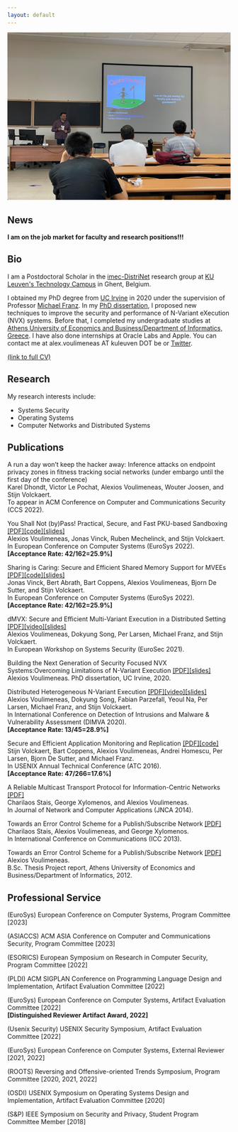 ```yaml
---
layout: default
---
```


![](305135416_3597501323810044_7229320466856038834_n.jpg)

## [](#header-2)News

**I am on the job market for faculty and research positions!!!**

## [](#header-2)Bio

I am a Postdoctoral Scholar in the [imec-DistriNet](https://distrinet.cs.kuleuven.be/) research group at [KU Leuven's Technology Campus](https://iiw.kuleuven.be/english/ghent/ghent) in Ghent, Belgium.

I obtained my PhD degree from [UC Irvine](https://uci.edu/) in 2020 under the supervision of Professor [Michael Franz](http://www.michaelfranz.com/).
In my [PhD dissertation](https://escholarship.org/uc/item/2719443b), I proposed new techniques to improve the security and performance of N-Variant eXecution (NVX) systems. Before that, I completed my undergraduate studies at [Athens University of Economics and Business/Department of Informatics, Greece](https://www.dept.aueb.gr/en/cs). I have also done internships at Oracle Labs and Apple. You can contact me at alex.voulimeneas AT kuleuven DOT be or [Twitter](https://twitter.com/systemsgreek).

[(link to full CV)](./papers/Voulimeneas_Alexios_academic_CV.pdf)

## [](#header-2)Research

My research interests include:

*   Systems Security
*   Operating Systems
*   Computer Networks and Distributed Systems

## [](#header-2)Publications

A run a day won’t keep the hacker away: Inference attacks on endpoint privacy zones in fitness tracking social networks (under embargo until the first day of the conference)  
Karel Dhondt, Victor Le Pochat, Alexios Voulimeneas, Wouter Joosen, and Stijn Volckaert.  
To appear in ACM Conference on Computer and Communications Security (CCS 2022).  

You Shall Not (by)Pass! Practical, Secure, and Fast PKU-based Sandboxing [[PDF]](./papers/cerberus.pdf)[[code]](https://github.com/ku-leuven-msec/The-Cerberus-Project)[[slides]](./papers/EuroSys22_Cerberus.pptx)    
Alexios Voulimeneas, Jonas Vinck, Ruben Mechelinck, and Stijn Volckaert.  
In European Conference on Computer Systems (EuroSys 2022).  
**[Acceptance Rate: 42/162=25.9%]**

Sharing is Caring: Secure and Efficient Shared Memory Support for MVEEs [[PDF]](./papers/eurosys22-final50.pdf)[[code]](https://github.com/ReMon-MVEE/ReMon)[[slides]](./papers/EuroSys22_ReMon_Shm.pptx)      
Jonas Vinck, Bert Abrath, Bart Coppens, Alexios Voulimeneas, Bjorn De Sutter, and Stijn Volckaert.  
In European Conference on Computer Systems (EuroSys 2022).  
**[Acceptance Rate: 42/162=25.9%]**

dMVX: Secure and Efficient Multi-Variant Execution in a Distributed Setting [[PDF]](https://arxiv.org/pdf/2011.02091.pdf)[[video]](https://www.youtube.com/watch?v=Cn88HpelxHo&list=PLzDuHU-z7gNimkcmxRESHgdi-tBWoFWhH&index=7&ab_channel=AndreaLanzi)[[slides]](./papers/dMVX-eurosec2021.pptx)  
Alexios Voulimeneas, Dokyung Song, Per Larsen, Michael Franz, and Stijn Volckaert.  
In European Workshop on Systems Security (EuroSec 2021).

Building the Next Generation of Security Focused NVX Systems:Overcoming Limitations of N-Variant Execution [[PDF]](https://escholarship.org/uc/item/2719443b)[[slides]](./papers/voulimeneas_defense.pptx)  
Alexios Voulimeneas.
PhD dissertation, UC Irvine, 2020.

Distributed Heterogeneous N-Variant Execution [[PDF]](./papers/dimva20-paper27-final.pdf)[[video]](https://www.youtube.com/watch?v=8AOwFWC3KjY&list=PLm_RjVa4jQG9hGaSZQcsWgFO87CA_iTzq&index=8&t=0s)[[slides]](./papers/dimva20-presentation.pptx)  
Alexios Voulimeneas, Dokyung Song, Fabian Parzefall, Yeoul Na, Per Larsen, Michael Franz, and Stijn Volckaert.  
In International Conference on Detection of Intrusions and Malware
& Vulnerability Assessment (DIMVA 2020).  
**[Acceptance Rate: 13/45=28.9%]**

Secure and Efficient Application Monitoring and Replication [[PDF]](https://people.cs.kuleuven.be/~stijn.volckaert/papers/2016_ATC_ReMon.pdf)[[code]](https://github.com/ReMon-MVEE/ReMon)  
Stijn Volckaert, Bart Coppens, Alexios Voulimeneas, Andrei Homescu, Per Larsen, Bjorn De Sutter, and Michael Franz.  
In USENIX Annual Technical Conference (ATC 2016).  
**[Acceptance Rate: 47/266=17.6%]**

A Reliable Multicast Transport Protocol for Information-Centric Networks [[PDF]](https://mm.aueb.gr/publications/2014-RMTPSI-JNCA.pdf)  
Charilaos Stais, George Xylomenos, and Alexios Voulimeneas.  
In Journal of Network and Computer Applications (JNCA 2014).  

Towards an Error Control Scheme for a Publish/Subscribe Network [[PDF]](https://mm.aueb.gr/publications/2013-ECOPSUN-ICC.pdf)  
Charilaos Stais, Alexios Voulimeneas, and George Xylomenos.  
In International Conference on Communications (ICC 2013).  

Towards an Error Control Scheme for a Publish/Subscribe Network [[PDF]](./papers/reportFINAL.pdf)  
Alexios Voulimeneas.  
B.Sc. Thesis Project report, Athens University of Economics and Business/Department of Informatics, 2012.

## [](#header-2) Professional Service

(EuroSys) European Conference on Computer Systems, Program Committee [2023]

(ASIACCS) ACM ASIA Conference on Computer and Communications Security, Program Committee [2023]

(ESORICS) European Symposium on Research in Computer Security, Program Committee [2022]

(PLDI) ACM SIGPLAN Conference on Programming Language Design and Implementation, Artifact Evaluation Committee [2022]

(EuroSys) European Conference on Computer Systems, Artifact Evaluation Committee [2022]  
**[Distinguished Reviewer Artifact Award, 2022]**

(Usenix Security) USENIX Security Symposium, Artifact Evaluation Committee [2022] 

(EuroSys) European Conference on Computer Systems, External Reviewer [2021, 2022]

(ROOTS) Reversing and Offensive-oriented Trends Symposium, Program Committee [2020, 2021, 2022]

(OSDI) USENIX Symposium on Operating Systems Design and Implementation, Artifact Evaluation Committee [2020] 

(S&P) IEEE Symposium on Security and Privacy, Student Program Committee Member [2018]
